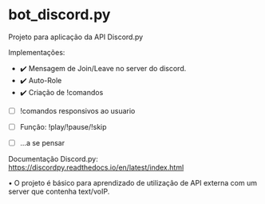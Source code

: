 # bot_discord.py
Projeto para aplicação da API Discord.py

Implementações:
- ✔️ Mensagem de Join/Leave no server do discord.
- ✔️ Auto-Role
- ✔️ Criação de !comandos
- [ ] !comandos responsivos ao usuario
- [ ] Função: !play/!pause/!skip
- [ ] ...a se pensar


Documentação Discord.py:
https://discordpy.readthedocs.io/en/latest/index.html


• O projeto é básico para aprendizado de utilização de API externa com um server que contenha text/voIP.

